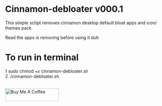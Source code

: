 # Cinnamon-debloater v000.1
 This simple sctipt removes cinnamon desktop default bloat apps and icon/ themes pack
 
Read the apps is removing before using it duh

# To run in terminal
1 sudo chmod +x cinnamon-debloater.sh \
2  ./cinnamon-debloater.sh

\
<a href="https://www.buymeacoffee.com/acidburn" target="_blank"><img src="https://cdn.buymeacoffee.com/buttons/default-orange.png" alt="Buy Me A Coffee" height="41" width="174"></a>
